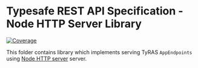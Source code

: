 # Typesafe REST API Specification - Node HTTP Server Library

[![Coverage](https://codecov.io/gh/ty-ras/server-node/branch/main/graph/badge.svg?flag=server)](https://codecov.io/gh/ty-ras/server-node)

This folder contains library which implements serving TyRAS `AppEndpoints` using [Node HTTP server](https://nodejs.org/api/http.html) server.
